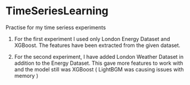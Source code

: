 # TimeSeriesLearning
Practise for my time seriess experiments

1) For the first experiment I used only London Energy Dataset and XGBoost. The features have been extracted from the given dataset.

2) For the second experiment, I have added London Weather Dataset in addition to the Energy Dataset. This gave more features to work with and the model still was XGBoost ( LightBGM was causing issues with memory )


